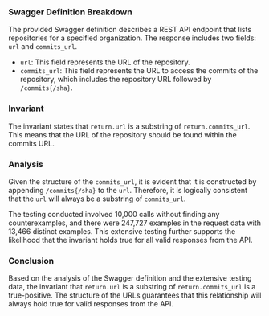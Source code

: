 ### Swagger Definition Breakdown
The provided Swagger definition describes a REST API endpoint that lists repositories for a specified organization. The response includes two fields: `url` and `commits_url`. 

- `url`: This field represents the URL of the repository.
- `commits_url`: This field represents the URL to access the commits of the repository, which includes the repository URL followed by `/commits{/sha}`.

### Invariant
The invariant states that `return.url` is a substring of `return.commits_url`. This means that the URL of the repository should be found within the commits URL.

### Analysis
Given the structure of the `commits_url`, it is evident that it is constructed by appending `/commits{/sha}` to the `url`. Therefore, it is logically consistent that the `url` will always be a substring of `commits_url`. 

The testing conducted involved 10,000 calls without finding any counterexamples, and there were 247,727 examples in the request data with 13,466 distinct examples. This extensive testing further supports the likelihood that the invariant holds true for all valid responses from the API.

### Conclusion
Based on the analysis of the Swagger definition and the extensive testing data, the invariant that `return.url` is a substring of `return.commits_url` is a true-positive. The structure of the URLs guarantees that this relationship will always hold true for valid responses from the API.
